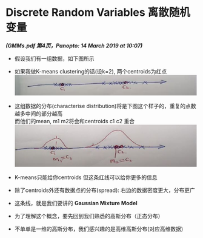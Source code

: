 # Discrete Random Variables 离散随机变量

***(GMMs.pdf 第4页，Panopto: 14 March 2019 at 10:07)***

* 假设我们有一组数据，如下图所示
* 如果我做K-means clustering的话(设k=2), 两个centroids为红点  
![](img/discrete.jpg)  

* 这组数据的分布(characterise distribution)将是下图这个样子的，重复的点数越多中间的部分越高  
而他们的mean, m1 m2将会和centroids c1 c2 重合
![](./img/discreteMean.jpg)

* K-means只能给你centroids 但这条红线可以给你更多的信息
* 除了centroids外还有数据点的分布(spread): 右边的数据密度更大，分布更广
* 这条线，就是我们要讲的 **Gaussian Mixture Model**
* 为了理解这个概念，要先回到我们熟悉的高斯分布（正态分布）
* 不单单是一维的高斯分布，我们感兴趣的是高维高斯分布(对应高维数据)